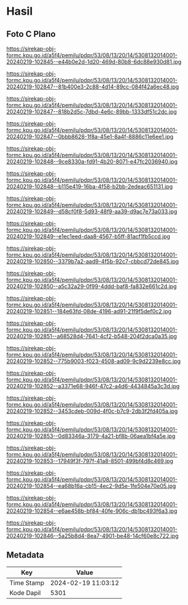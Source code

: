 # Hasil

## Foto C Plano

https://sirekap-obj-formc.kpu.go.id/a5f4/pemilu/pdpr/53/08/13/20/14/5308132014001-20240219-102845--e44b0e2d-1d20-469d-80b8-6dc88e930d81.jpg

https://sirekap-obj-formc.kpu.go.id/a5f4/pemilu/pdpr/53/08/13/20/14/5308132014001-20240219-102847--81b400e3-2c88-4d14-89cc-084f42a6ec48.jpg

https://sirekap-obj-formc.kpu.go.id/a5f4/pemilu/pdpr/53/08/13/20/14/5308132014001-20240219-102847--818b2d5c-7dbd-4e6c-89bb-1333df51c2dc.jpg

https://sirekap-obj-formc.kpu.go.id/a5f4/pemilu/pdpr/53/08/13/20/14/5308132014001-20240219-102847--0bbb8628-1f8a-45e1-8a4f-8886c11e6ee1.jpg

https://sirekap-obj-formc.kpu.go.id/a5f4/pemilu/pdpr/53/08/13/20/14/5308132014001-20240219-102848--9ce8330a-fd91-4b20-8071-e47fc2036940.jpg

https://sirekap-obj-formc.kpu.go.id/a5f4/pemilu/pdpr/53/08/13/20/14/5308132014001-20240219-102848--b115e419-16ba-4f58-b2bb-2edeac651131.jpg

https://sirekap-obj-formc.kpu.go.id/a5f4/pemilu/pdpr/53/08/13/20/14/5308132014001-20240219-102849--d58cf0f8-5d93-48f9-aa39-d9ac7e73a033.jpg

https://sirekap-obj-formc.kpu.go.id/a5f4/pemilu/pdpr/53/08/13/20/14/5308132014001-20240219-102849--e1ec1eed-daa8-4567-b5ff-81acf1fb5ccd.jpg

https://sirekap-obj-formc.kpu.go.id/a5f4/pemilu/pdpr/53/08/13/20/14/5308132014001-20240219-102850--3379b7a2-aad9-4f5b-92c7-cbbcd72de845.jpg

https://sirekap-obj-formc.kpu.go.id/a5f4/pemilu/pdpr/53/08/13/20/14/5308132014001-20240219-102850--a5c32a29-0f99-4ddd-baf8-fa832e661c2d.jpg

https://sirekap-obj-formc.kpu.go.id/a5f4/pemilu/pdpr/53/08/13/20/14/5308132014001-20240219-102851--184e63fd-08de-4196-ad91-21f9f5def0c2.jpg

https://sirekap-obj-formc.kpu.go.id/a5f4/pemilu/pdpr/53/08/13/20/14/5308132014001-20240219-102851--a68528d4-7641-4cf2-b548-204f2dca0a35.jpg

https://sirekap-obj-formc.kpu.go.id/a5f4/pemilu/pdpr/53/08/13/20/14/5308132014001-20240219-102852--775b9003-f023-4508-ad09-9c9d2239e8cc.jpg

https://sirekap-obj-formc.kpu.go.id/a5f4/pemilu/pdpr/53/08/13/20/14/5308132014001-20240219-102852--a3371e68-946f-47c2-a4d6-4434845a3c3d.jpg

https://sirekap-obj-formc.kpu.go.id/a5f4/pemilu/pdpr/53/08/13/20/14/5308132014001-20240219-102852--3453cdeb-009d-4f0c-b7c9-2db3f2fd405a.jpg

https://sirekap-obj-formc.kpu.go.id/a5f4/pemilu/pdpr/53/08/13/20/14/5308132014001-20240219-102853--0d83346a-3179-4a21-bf8b-06aea1bf4a5e.jpg

https://sirekap-obj-formc.kpu.go.id/a5f4/pemilu/pdpr/53/08/13/20/14/5308132014001-20240219-102853--17949f3f-797f-41a8-8501-499bf4d8c469.jpg

https://sirekap-obj-formc.kpu.go.id/a5f4/pemilu/pdpr/53/08/13/20/14/5308132014001-20240219-102854--ea68b16a-cb15-4ec2-9d5e-1fe504e70e05.jpg

https://sirekap-obj-formc.kpu.go.id/a5f4/pemilu/pdpr/53/08/13/20/14/5308132014001-20240219-102854--e6ae458b-bf84-40fe-906c-db1bc493f6a3.jpg

https://sirekap-obj-formc.kpu.go.id/a5f4/pemilu/pdpr/53/08/13/20/14/5308132014001-20240219-102846--5a25b8d4-8ea7-4901-be48-14cf60e8c722.jpg


## Metadata

| Key        | Value               |
| ---------- | ------------------- |
| Time Stamp | 2024-02-19 11:03:12 |
| Kode Dapil | 5301                |



